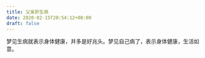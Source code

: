 ```yaml
---
title: 父亲肝生病
date: 2020-02-15T20:54:12+08:00
draft: false
---
```


梦见生病就表示身体健康，并多是好兆头。梦见自己病了，表示身体健康，生活如意。